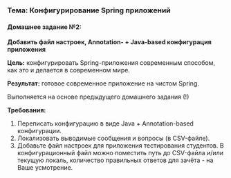 <h3>Тема: Конфигурирование Spring приложений</h3>
<h4><a id="user-content-домашнее-задание-2" class="anchor" href="https://github.com/k-irina-alexandrovna/OTUS/tree/master/2020-02-otus-spring-Koniakina/homework2/src/main/resources#%D0%B4%D0%BE%D0%BC%D0%B0%D1%88%D0%BD%D0%B5%D0%B5-%D0%B7%D0%B0%D0%B4%D0%B0%D0%BD%D0%B8%D0%B5-2" aria-hidden="true"></a>Домашнее задание №2:</h4>
<p><strong>Добавить файл настроек, Annotation- + Java-based конфигурация приложения</strong></p>
<p><strong>Цель:</strong> конфигурировать Spring-приложения современным способом, как это и делается в современном мире.</p>
<p><strong>Результат:</strong> готовое современное приложение на чистом Spring.</p>
<p>Выполняется на основе предыдущего домашнего задания (!)</p>
<p><strong>Требования:</strong></p>
<ol>
<li>Переписать конфигурацию в виде Java + Annotation-based конфигурации.</li>
<li>Локализовать выводимые сообщения и вопросы (в CSV-файле).</li>
<li>Добавьте файл настроек для приложения тестирования студентов. В конфигурационный файл можно поместить путь до CSV-файла и/или текущую локаль, количество правильных ответов для зачёта - на Ваше усмотрение.</li>
</ol>
